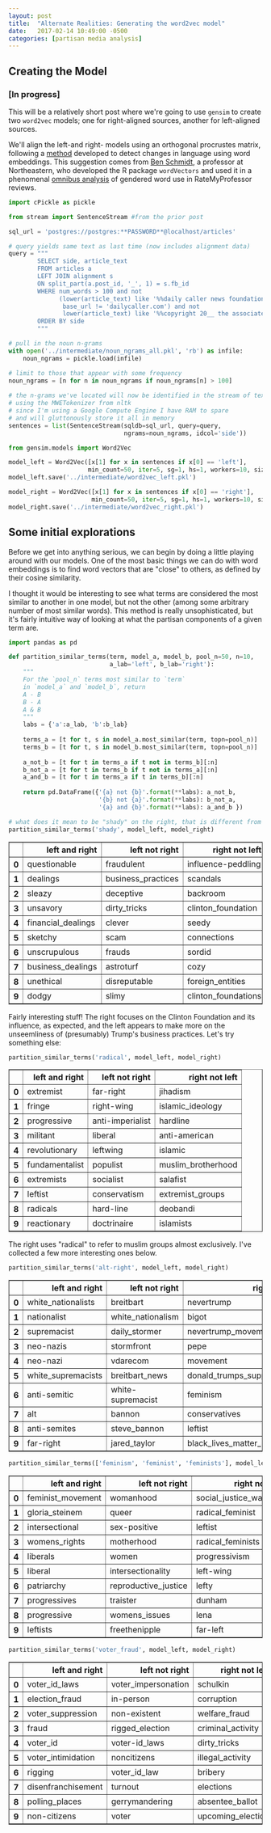 ```yaml
---
layout: post
title:  "Alternate Realities: Generating the word2vec model"
date:   2017-02-14 10:49:00 -0500
categories: [partisan media analysis]
---
```

## Creating the Model
### [In progress]

This will be a relatively short post where we're going to use `gensim` to create two `word2vec` models; one for right-aligned sources, another for left-aligned sources.

We'll align the left-and right- models using an orthogonal procrustes matrix, following a [method](http://nlp.stanford.edu/projects/histwords/) developed to detect changes in language using word embeddings. This suggestion comes from [Ben Schmidt](http://benschmidt.org/), a professor at Northeastern, who developed the R package `wordVectors` and used it in a phenomenal [omnibus analysis](http://bookworm.benschmidt.org/posts/2015-10-30-rejecting-the-gender-binary.html) of gendered word use in RateMyProfessor reviews.


```python
import cPickle as pickle

from stream import SentenceStream #from the prior post

sql_url = 'postgres://postgres:**PASSWORD**@localhost/articles'

# query yields same text as last time (now includes alignment data)
query = """
        SELECT side, article_text
        FROM articles a
        LEFT JOIN alignment s
        ON split_part(a.post_id, '_', 1) = s.fb_id
        WHERE num_words > 100 and not
              (lower(article_text) like '%%daily caller news foundation%%' and
               base_url != 'dailycaller.com') and not
               lower(article_text) like '%%copyright 20__ the associated press%%'
        ORDER BY side
        """

# pull in the noun n-grams
with open('../intermediate/noun_ngrams_all.pkl', 'rb') as infile:
    noun_ngrams = pickle.load(infile)

# limit to those that appear with some frequency
noun_ngrams = [n for n in noun_ngrams if noun_ngrams[n] > 100]
    
# the n-grams we've located will now be identified in the stream of text
# using the MWETokenizer from nltk
# since I'm using a Google Compute Engine I have RAM to spare
# and will gluttonously store it all in memory
sentences = list(SentenceStream(sqldb=sql_url, query=query,
                                ngrams=noun_ngrams, idcol='side'))
```


```python
from gensim.models import Word2Vec

model_left = Word2Vec([x[1] for x in sentences if x[0] == 'left'],
                      min_count=50, iter=5, sg=1, hs=1, workers=10, size=500)
model_left.save('../intermediate/word2vec_left.pkl')

model_right = Word2Vec([x[1] for x in sentences if x[0] == 'right'],
                       min_count=50, iter=5, sg=1, hs=1, workers=10, size=500)
model_right.save('../intermediate/word2vec_right.pkl')
```

## Some initial explorations

Before we get into anything serious, we can begin by doing a little playing around with our models. One of the most basic things we can do with word embeddings is to find word vectors that are "close" to others, as defined by their cosine similarity. 

I thought it would be interesting to see what terms are considered the most similar to another in one model, but not the other (among some arbitrary number of most similar words). This method is really unsophisticated, but it's fairly intuitive way of looking at what the partisan components of a given term are.


```python
import pandas as pd

def partition_similar_terms(term, model_a, model_b, pool_n=50, n=10,
                            a_lab='left', b_lab='right'):
    """
    For the `pool_n` terms most similar to `term`
    in `model_a` and `model_b`, return
    A - B
    B - A
    A & B
    """
    labs = {'a':a_lab, 'b':b_lab}
    
    terms_a = [t for t, s in model_a.most_similar(term, topn=pool_n)]
    terms_b = [t for t, s in model_b.most_similar(term, topn=pool_n)]
    
    a_not_b = [t for t in terms_a if t not in terms_b][:n]
    b_not_a = [t for t in terms_b if t not in terms_a][:n]
    a_and_b = [t for t in terms_a if t in terms_b][:n]
    
    return pd.DataFrame({'{a} not {b}'.format(**labs): a_not_b,
                         '{b} not {a}'.format(**labs): b_not_a,
                         '{a} and {b}'.format(**labs): a_and_b })
```


```python
# what does it mean to be "shady" on the right, that is different from what it means on the left, and vice versa?
partition_similar_terms('shady', model_left, model_right)
```




<div>
<table border="1" class="dataframe">
  <thead>
    <tr style="text-align: right;">
      <th></th>
      <th>left and right</th>
      <th>left not right</th>
      <th>right not left</th>
    </tr>
  </thead>
  <tbody>
    <tr>
      <th>0</th>
      <td>questionable</td>
      <td>fraudulent</td>
      <td>influence-peddling</td>
    </tr>
    <tr>
      <th>1</th>
      <td>dealings</td>
      <td>business_practices</td>
      <td>scandals</td>
    </tr>
    <tr>
      <th>2</th>
      <td>sleazy</td>
      <td>deceptive</td>
      <td>backroom</td>
    </tr>
    <tr>
      <th>3</th>
      <td>unsavory</td>
      <td>dirty_tricks</td>
      <td>clinton_foundation</td>
    </tr>
    <tr>
      <th>4</th>
      <td>financial_dealings</td>
      <td>clever</td>
      <td>seedy</td>
    </tr>
    <tr>
      <th>5</th>
      <td>sketchy</td>
      <td>scam</td>
      <td>connections</td>
    </tr>
    <tr>
      <th>6</th>
      <td>unscrupulous</td>
      <td>frauds</td>
      <td>sordid</td>
    </tr>
    <tr>
      <th>7</th>
      <td>business_dealings</td>
      <td>astroturf</td>
      <td>cozy</td>
    </tr>
    <tr>
      <th>8</th>
      <td>unethical</td>
      <td>disreputable</td>
      <td>foreign_entities</td>
    </tr>
    <tr>
      <th>9</th>
      <td>dodgy</td>
      <td>slimy</td>
      <td>clinton_foundations</td>
    </tr>
  </tbody>
</table>
</div>



Fairly interesting stuff! The right focuses on the Clinton Foundation and its influence, as expected, and the left appears to make more on the unseemliness of (presumably) Trump's business practices. Let's try something else:


```python
partition_similar_terms('radical', model_left, model_right)
```




<div>
<table border="1" class="dataframe">
  <thead>
    <tr style="text-align: right;">
      <th></th>
      <th>left and right</th>
      <th>left not right</th>
      <th>right not left</th>
    </tr>
  </thead>
  <tbody>
    <tr>
      <th>0</th>
      <td>extremist</td>
      <td>far-right</td>
      <td>jihadism</td>
    </tr>
    <tr>
      <th>1</th>
      <td>fringe</td>
      <td>right-wing</td>
      <td>islamic_ideology</td>
    </tr>
    <tr>
      <th>2</th>
      <td>progressive</td>
      <td>anti-imperialist</td>
      <td>hardline</td>
    </tr>
    <tr>
      <th>3</th>
      <td>militant</td>
      <td>liberal</td>
      <td>anti-american</td>
    </tr>
    <tr>
      <th>4</th>
      <td>revolutionary</td>
      <td>leftwing</td>
      <td>islamic</td>
    </tr>
    <tr>
      <th>5</th>
      <td>fundamentalist</td>
      <td>populist</td>
      <td>muslim_brotherhood</td>
    </tr>
    <tr>
      <th>6</th>
      <td>extremists</td>
      <td>socialist</td>
      <td>salafist</td>
    </tr>
    <tr>
      <th>7</th>
      <td>leftist</td>
      <td>conservatism</td>
      <td>extremist_groups</td>
    </tr>
    <tr>
      <th>8</th>
      <td>radicals</td>
      <td>hard-line</td>
      <td>deobandi</td>
    </tr>
    <tr>
      <th>9</th>
      <td>reactionary</td>
      <td>doctrinaire</td>
      <td>islamists</td>
    </tr>
  </tbody>
</table>
</div>



The right uses "radical" to refer to muslim groups almost exclusively. I've collected a few more interesting ones below.


```python
partition_similar_terms('alt-right', model_left, model_right)
```




<div>
<table border="1" class="dataframe">
  <thead>
    <tr style="text-align: right;">
      <th></th>
      <th>left and right</th>
      <th>left not right</th>
      <th>right not left</th>
    </tr>
  </thead>
  <tbody>
    <tr>
      <th>0</th>
      <td>white_nationalists</td>
      <td>breitbart</td>
      <td>nevertrump</td>
    </tr>
    <tr>
      <th>1</th>
      <td>nationalist</td>
      <td>white_nationalism</td>
      <td>bigot</td>
    </tr>
    <tr>
      <th>2</th>
      <td>supremacist</td>
      <td>daily_stormer</td>
      <td>nevertrump_movement</td>
    </tr>
    <tr>
      <th>3</th>
      <td>neo-nazis</td>
      <td>stormfront</td>
      <td>pepe</td>
    </tr>
    <tr>
      <th>4</th>
      <td>neo-nazi</td>
      <td>vdarecom</td>
      <td>movement</td>
    </tr>
    <tr>
      <th>5</th>
      <td>white_supremacists</td>
      <td>breitbart_news</td>
      <td>donald_trumps_supporters</td>
    </tr>
    <tr>
      <th>6</th>
      <td>anti-semitic</td>
      <td>white-supremacist</td>
      <td>feminism</td>
    </tr>
    <tr>
      <th>7</th>
      <td>alt</td>
      <td>bannon</td>
      <td>conservatives</td>
    </tr>
    <tr>
      <th>8</th>
      <td>anti-semites</td>
      <td>steve_bannon</td>
      <td>leftist</td>
    </tr>
    <tr>
      <th>9</th>
      <td>far-right</td>
      <td>jared_taylor</td>
      <td>black_lives_matter_movement</td>
    </tr>
  </tbody>
</table>
</div>




```python
partition_similar_terms(['feminism', 'feminist', 'feminists'], model_left, model_right)
```




<div>
<table border="1" class="dataframe">
  <thead>
    <tr style="text-align: right;">
      <th></th>
      <th>left and right</th>
      <th>left not right</th>
      <th>right not left</th>
    </tr>
  </thead>
  <tbody>
    <tr>
      <th>0</th>
      <td>feminist_movement</td>
      <td>womanhood</td>
      <td>social_justice_warriors</td>
    </tr>
    <tr>
      <th>1</th>
      <td>gloria_steinem</td>
      <td>queer</td>
      <td>radical_feminist</td>
    </tr>
    <tr>
      <th>2</th>
      <td>intersectional</td>
      <td>sex-positive</td>
      <td>leftist</td>
    </tr>
    <tr>
      <th>3</th>
      <td>womens_rights</td>
      <td>motherhood</td>
      <td>radical_feminists</td>
    </tr>
    <tr>
      <th>4</th>
      <td>liberals</td>
      <td>women</td>
      <td>progressivism</td>
    </tr>
    <tr>
      <th>5</th>
      <td>liberal</td>
      <td>intersectionality</td>
      <td>left-wing</td>
    </tr>
    <tr>
      <th>6</th>
      <td>patriarchy</td>
      <td>reproductive_justice</td>
      <td>lefty</td>
    </tr>
    <tr>
      <th>7</th>
      <td>progressives</td>
      <td>traister</td>
      <td>dunham</td>
    </tr>
    <tr>
      <th>8</th>
      <td>progressive</td>
      <td>womens_issues</td>
      <td>lena</td>
    </tr>
    <tr>
      <th>9</th>
      <td>leftists</td>
      <td>freethenipple</td>
      <td>far-left</td>
    </tr>
  </tbody>
</table>
</div>




```python
partition_similar_terms('voter_fraud', model_left, model_right)
```




<div>
<table border="1" class="dataframe">
  <thead>
    <tr style="text-align: right;">
      <th></th>
      <th>left and right</th>
      <th>left not right</th>
      <th>right not left</th>
    </tr>
  </thead>
  <tbody>
    <tr>
      <th>0</th>
      <td>voter_id_laws</td>
      <td>voter_impersonation</td>
      <td>schulkin</td>
    </tr>
    <tr>
      <th>1</th>
      <td>election_fraud</td>
      <td>in-person</td>
      <td>corruption</td>
    </tr>
    <tr>
      <th>2</th>
      <td>voter_suppression</td>
      <td>non-existent</td>
      <td>welfare_fraud</td>
    </tr>
    <tr>
      <th>3</th>
      <td>fraud</td>
      <td>rigged_election</td>
      <td>criminal_activity</td>
    </tr>
    <tr>
      <th>4</th>
      <td>voter_id</td>
      <td>voter-id_laws</td>
      <td>dirty_tricks</td>
    </tr>
    <tr>
      <th>5</th>
      <td>voter_intimidation</td>
      <td>noncitizens</td>
      <td>illegal_activity</td>
    </tr>
    <tr>
      <th>6</th>
      <td>rigging</td>
      <td>voter_id_law</td>
      <td>bribery</td>
    </tr>
    <tr>
      <th>7</th>
      <td>disenfranchisement</td>
      <td>turnout</td>
      <td>elections</td>
    </tr>
    <tr>
      <th>8</th>
      <td>polling_places</td>
      <td>gerrymandering</td>
      <td>absentee_ballot</td>
    </tr>
    <tr>
      <th>9</th>
      <td>non-citizens</td>
      <td>voter</td>
      <td>upcoming_election</td>
    </tr>
  </tbody>
</table>
</div>


